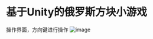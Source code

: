 # 基于Unity的俄罗斯方块小游戏
操作界面，方向键进行操作
![image](https://user-images.githubusercontent.com/50124510/202074379-5421eff4-890b-4c95-8626-b40848c2e874.png)
